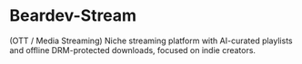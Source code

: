 # Beardev-Stream
(OTT / Media Streaming) Niche streaming platform with AI-curated playlists and offline DRM-protected downloads, focused on indie creators.
